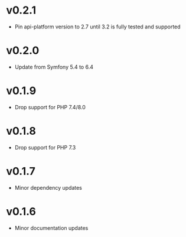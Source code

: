 # v0.2.1

* Pin api-platform version to 2.7 until 3.2 is fully tested and supported

# v0.2.0

* Update from Symfony 5.4 to 6.4

# v0.1.9

* Drop support for PHP 7.4/8.0

# v0.1.8

* Drop support for PHP 7.3

# v0.1.7

* Minor dependency updates

# v0.1.6

* Minor documentation updates
